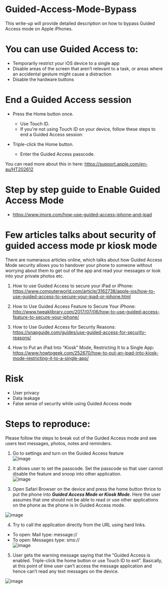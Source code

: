 # Guided-Access-Mode-Bypass
This write-up will provide detailed description on how to bypass Guided Access mode on Apple iPhones. 

# You can use Guided Access to:

- Temporarily restrict your iOS device to a single app
- Disable areas of the screen that aren’t relevant to a task, or areas where an accidental gesture might cause a distraction
- Disable the hardware buttons

# End a Guided Access session
- Press the Home button once.
    - Use Touch ID.
    - If you're not using Touch ID on your device, follow these steps to end a Guided Access session:

- Triple-click the Home button.
  - Enter the Guided Access passcode.

You can read more about this in here: https://support.apple.com/en-au/HT202612

# Step by step guide to Enable Guided Access Mode

- https://www.imore.com/how-use-guided-access-iphone-and-ipad

# Few articles talks about security of guided access mode pr kiosk mode
There are numeraous articles online, which talks about how Guided Access Mode security allows you to handover your phone to someone without worrying about them to get out of the app and read your messages or look into your private photos etc.

1) How to use Guided Access to secure your iPad or iPhone: 
https://www.computerworld.com/article/3162738/apple-ios/how-to-use-guided-access-to-secure-your-ipad-or-iphone.html

2) How to Use Guided Access Feature to Secure Your iPhone: 
http://www.tweaklibrary.com/2017/07/06/how-to-use-guided-access-feature-to-secure-your-iphone/

3) How to Use Guided Access for Security Reasons: 
https://snapguide.com/guides/use-guided-access-for-security-reasons/

4) How to Put an iPad Into “Kiosk” Mode, Restricting It to a Single App:
https://www.howtogeek.com/252670/how-to-put-an-ipad-into-kiosk-mode-restricting-it-to-a-single-app/

# Risk
- User privacy
- Data leakage
- False sense of security while using Guided Access mode

# Steps to reproduce:

Please follow the steps to break out of the Guided Access mode and see users text messages, photos, notes and reminders.

1)  Go to settings and turn on the Guided Access feature <br>
![image](https://user-images.githubusercontent.com/3501170/39089917-8d8c3616-4614-11e8-9481-33c64389dd4a.png)

2) It allows user to set the passcode. Set the passcode so that user cannot disable the feature and snoop into other application.<br>
![image](https://user-images.githubusercontent.com/3501170/39089927-dbc1b874-4614-11e8-99c7-29764e101d3b.png)

3) Open Safari Browser on the device and press the home button thrice to put the phone into <B><I>Guided Access Mode or Kiosk Mode</I></B>. Here the user assumes that one should not be able to read or use other applications on the phone as the phone is in Guided Access mode. <br>

![image](https://user-images.githubusercontent.com/3501170/39089937-2f67aaec-4615-11e8-9d18-4009f05b4274.png)<Br>

4) Try to call the application directly from the URL using hard links. <Br>
- To open: Mail type: message:// <Br>
- To open: Messages type: sms:// <Br>
![image](https://user-images.githubusercontent.com/3501170/39090144-379786b0-461a-11e8-8963-6ac92ff35dac.png) <Br>
    
5) User gets the warning message saying that the “Guided Access is enabled. Triple-click the home button or use Touch ID to exit”. Basically, at this point of time user can’t access the message application and hence can’t read any text messages on the device.

![image](https://user-images.githubusercontent.com/3501170/39090201-c1485ffa-461b-11e8-834b-87d98967b12e.png)
